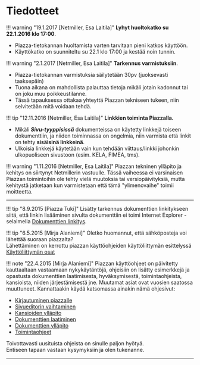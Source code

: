 # Tiedotteet

!!! warning "19.1.2017 [Netmiller, Esa Laitila]"
    __Lyhyt huoltokatko su 22.1.2016 klo 17:00__.
* Piazza-tietokannan huoltamista varten tarvitaan pieni katkos käyttöön.
* Käyttökatko on suunniteltu su 22.1 klo 17:00 ja kestää noin tunnin. 

!!! warning "2.1.2017 [Netmiller, Esa Laitila]"
    __Tarkennus varmistuksiin__.
* Piazza-tietokannan varmistuksia säilytetään 30pv (juoksevasti taaksepäin)
* Tuona aikana on mahdollista palauttaa tietoja mikäli jotain kadonnut tai on joku muu poikkeustilanne.
* Tässä tapauksessa ottakaa yhteyttä Piazzan tekniseen tukeen, niin selvitetään mitä voidaan tehdä.

!!! tip "12.11.2016 [Netmiller, Esa Laitila]"
	__Linkkien toiminta Piazzalla.__
* Mikäli ___Sivu-tyyppisissä___ dokumenteissa on käytetty linkkejä toiseen dokumenttiin,
ja niiden toiminnassa on ongelmia, niin varmista että linkit on tehty
__sisäisinä linkkeinä__.
* Ulkoisia linkkejä käytetään vain kun tehdään viittaus/linkki johonkin ulkopuoliseen sivustoon (esim. KELA, FIMEA, tms).

!!! warning "1.11.2016 [Netmiller, Esa Laitila]"
	Piazzan tekninen ylläpito ja kehitys on siirtynyt Netmillerin vastuulle.
	Tässä vaiheessa ei varsinaisen Piazzan toimintoihin ole tehty vielä muutoksia tai versiopäivityksiä, mutta kehitystä jatketaan
	kun varmistetaan että tämä "ylimenovaihe" toimii moitteetta.

----

!!! tip "8.9.2015 [Piazza Tuki]"
	Lisätty tarkennus dokumenttien linkitykseen siitä, että linkin lisääminen sivulta dokumenttiin ei toimi Internet Explorer -selaimella [Dokumenttien linkitys](dokumentin_tekeminen/#dokumenttien-linkitys).

!!! tip "6.5.2015 [Mirja Alaniemi]"
	Oletko huomannut, että sähköposteja voi lähettää suoraan piazzalta?<br>
	Lähettäminen on kerrottu piazzan käyttöohjeiden käyttöliittymän esittelyssä [Käyttöliittymän osat](kayttoliittyma/#sahkopostin-lahettaminen-ja-nakyman-tulostaminen)

!!! note "22.4.2015 [Mirja Alaniemi]"
 	Piazzan käyttöohjeet on päivitetty kauttaaltaan vastaamaan nykykäytäntöjä, ohjeisiin on lisätty esimerkkejä ja opastusta dokumenttien laatimisesta, hyväksymisestä, toimintaohjeista, kansioista, niiden järjestämisestä jne. Muutamat asiat ovat vuosien saatossa muuttuneet. Kannattaakin käydä katsomassa ainakin nämä ohjesivut:
	<ul>
	<li>[Kirjautuminen piazzalle](Kirjautuminen)</li>
	<li>[Sivueditorin vaihtaminen](SivuEditorit)</li>
	<li>[Kansioiden ylläpito](wiki:KansionTekeminen)</li>
	<li>[Dokumenttien laatiminen](DokumentinTekeminen)</li>
	<li>[Dokumenttien ylläpito](wiki:DokumentinJulkaiseminen)</li>
	<li>[Toimintaohjeet](DokumenttiHistoria)</li>
	</ul>
	Toivottavasti uusituista ohjeista on sinulle paljon hyötyä.<br>
	Entiseen tapaan vastaan kysymyksiin ja olen tukenanne.


----
